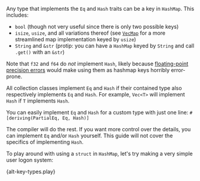 Any type that implements the `Eq` and `Hash` traits can be a key in `HashMap`. 
This includes:

* `bool` (though not very useful since there is only two possible keys)
* `isize`, `usize`, and all variations thereof
(see [`VecMap`][vecmap] for a more streamlined map implementation keyed by `usize`)
* `String` and `&str` (protip: you can have a `HashMap` keyed by `String`
and call `.get()` with an `&str`)

Note that `f32` and `f64` do *not* implement `Hash`, 
likely because [floating-point precision errors][floating]
would make using them as hashmap keys horribly error-prone.

All collection classes implement `Eq` and `Hash` 
if their contained type also respectively implements `Eq` and `Hash`. 
For example, `Vec<T>` will implement `Hash` if `T` implements `Hash`.

You can easily implement `Eq` and `Hash` for a custom type with just one line: 
`#[deriving(PartialEq, Eq, Hash)]`

The compiler will do the rest. If you want more control over the details, 
you can implement `Eq` and/or `Hash` yourself. 
This guide will not cover the specifics of implementing `Hash`. 

To play around with using a `struct` in `HashMap`, 
let's try making a very simple user logon system:

{alt-key-types.play}

[vecmap]: http://doc.rust-lang.org/std/collections/struct.VecMap.html
[hash]: http://en.wikipedia.org/wiki/Hash_function
[floating]: http://en.wikipedia.org/wiki/Floating_point#Accuracy_problems
